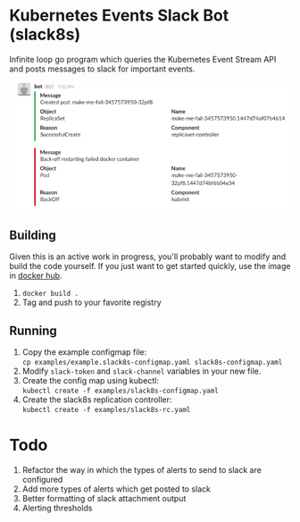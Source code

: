 # Kubernetes Events Slack Bot (slack8s)

Infinite loop go program which queries the Kubernetes Event Stream API and
posts messages to slack for important events.

![Slack8s demo showing creation of pod and then failed backoff loop alerts via Slack.](images/slack8s-demo.png)

## Building

Given this is an active work in progress, you'll probably want to modify
and build the code yourself. If you just want to get started quickly,
use the image in [docker hub](https://hub.docker.com/r/ultimateboy/slack8s/).

1. `docker build .`
2. Tag and push to your favorite registry

## Running

1. Copy the example configmap file:  
`cp examples/example.slack8s-configmap.yaml slack8s-configmap.yaml`
2. Modify `slack-token` and `slack-channel` variables in your new file.
3. Create the config map using kubectl:  
`kubectl create -f examples/slack8s-configmap.yaml`
4. Create the slack8s replication controller:  
`kubectl create -f examples/slack8s-rc.yaml`

# Todo

1. Refactor the way in which the types of alerts to send to slack are configured
2. Add more types of alerts which get posted to slack
3. Better formatting of slack attachment output
4. Alerting thresholds
